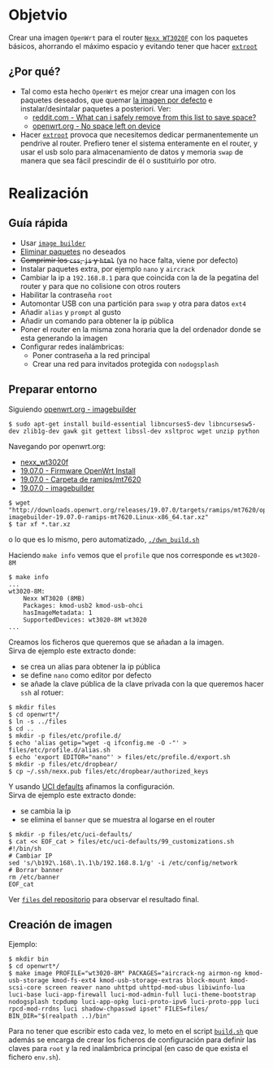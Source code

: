 # Objetvio

Crear una imagen `OpenWrt` para el router [`Nexx WT3020F`](https://wikidevi.wi-cat.ru/Nexx_WT3020) con los paquetes básicos,
ahorrando el máximo espacio y evitando tener que hacer [`extroot`](https://openwrt.org/docs/guide-user/additional-software/extroot_configuration)

## ¿Por qué?

* Tal como esta hecho `OpenWrt` es mejor crear una imagen con los paquetes deseados,
que quemar [la imagen por defecto](https://openwrt.org/toh/nexx/wt3020) e instalar/desintalar
paquetes a posteriori. Ver:
    * [reddit.com - What can i safely remove from this list to save space?](https://www.reddit.com/r/openwrt/comments/9zyn09/what_can_i_safely_remove_from_this_list_to_save/ead6b8o/)
    * [openwrt.org - No space left on device](https://openwrt.org/faq/no_space_left_on_device)
* Hacer [`extroot`](https://openwrt.org/docs/guide-user/additional-software/extroot_configuration)
provoca que necesitemos dedicar permanentemente un pendrive al router. Prefiero tener
el sistema enteramente en el router, y usar el usb solo para almacenamiento de datos y memoria `swap` de manera que sea fácil prescindir de él o sustituirlo por otro.

# Realización

## Guía rápida

* Usar [`image builder`](https://openwrt.org/docs/guide-user/additional-software/imagebuilder)
* [Eliminar paquetes](https://openwrt.org/faq/which_packages_can_i_safely_remove_to_save_space) no deseados
* <s>Comprimir los `css`, `js` y `html`</s> (ya no hace falta, viene por defecto)
* Instalar paquetes extra, por ejemplo `nano` y `aircrack`
* Cambiar la ip a `192.168.8.1` para que coincida con la de la pegatina del router y para que no colisione con otros routers
* Habilitar la contraseña `root`
* Automontar USB con una partición para `swap` y otra para datos `ext4`
* Añadir `alias` y `prompt` al gusto
* Añadir un comando para obtener la ip pública
* Poner el router en la misma zona horaria que la del ordenador donde se esta generando la imagen
* Configurar redes inalámbricas:
    * Poner contraseña a la red principal
    * Crear una red para invitados protegida con `nodogsplash`

## Preparar entorno

Siguiendo [openwrt.org - imagebuilder](https://openwrt.org/docs/guide-user/additional-software/imagebuilder)

```console
$ sudo apt-get install build-essential libncurses5-dev libncursesw5-dev zlib1g-dev gawk git gettext libssl-dev xsltproc wget unzip python
```

Navegando por openwrt.org:

* [nexx_wt3020f](https://openwrt.org/toh/hwdata/nexx/nexx_wt3020f)
* [19.07.0 - Firmware OpenWrt Install](http://downloads.openwrt.org/releases/19.07.0/targets/ramips/mt7620/openwrt-19.07.0-ramips-mt7620-wt3020-8M-squashfs-factory.bin)
* [19.07.0 - Carpeta de ramips/mt7620](http://downloads.openwrt.org/releases/19.07.0/targets/ramips/mt7620/)
* [19.07.0 - imagebuilder](http://downloads.openwrt.org/releases/19.07.0/targets/ramips/mt7620/openwrt-imagebuilder-19.07.0-ramips-mt7620.Linux-x86_64.tar.xz)

```console
$ wget "http://downloads.openwrt.org/releases/19.07.0/targets/ramips/mt7620/openwrt-imagebuilder-19.07.0-ramips-mt7620.Linux-x86_64.tar.xz"
$ tar xf *.tar.xz
```

o lo que es lo mismo, pero automatizado, [`./dwn_build.sh`](dwn_build.sh)

Haciendo `make info` vemos que el `profile` que nos corresponde es `wt3020-8M`

```console
$ make info
...
wt3020-8M:
    Nexx WT3020 (8MB)
    Packages: kmod-usb2 kmod-usb-ohci
    hasImageMetadata: 1
    SupportedDevices: wt3020-8M wt3020
...
```

Creamos los ficheros que queremos que se añadan a la imagen.  
Sirva de ejemplo este extracto donde:

* se crea un alias para obtener la ip pública
* se define `nano` como editor por defecto
* se añade la clave pública de la clave privada con la que queremos hacer `ssh` al rotuer:

```console
$ mkdir files
$ cd openwrt*/
$ ln -s ../files
$ cd ..
$ mkdir -p files/etc/profile.d/
$ echo 'alias getip="wget -q ifconfig.me -O -"' > files/etc/profile.d/alias.sh
$ echo 'export EDITOR="nano"' > files/etc/profile.d/export.sh
$ mkdir -p files/etc/dropbear/
$ cp ~/.ssh/nexx.pub files/etc/dropbear/authorized_keys
```

Y usando [UCI defaults](https://openwrt.org/docs/guide-developer/uci-defaults)
afinamos la configuración.  
Sirva de ejemplo este extracto donde:

* se cambia la ip
* se elimina el `banner` que se muestra al logarse en el router

```console
$ mkdir -p files/etc/uci-defaults/
$ cat << EOF_cat > files/etc/uci-defaults/99_customizations.sh
#!/bin/sh
# Cambiar IP
sed 's/\b192\.168\.1\.1\b/192.168.8.1/g' -i /etc/config/network
# Borrar banner
rm /etc/banner
EOF_cat
```

Ver [`files` del repositorio](files/) para observar el resultado final.

## Creación de imagen

Ejemplo:

```console
$ mkdir bin
$ cd openwrt*/
$ make image PROFILE="wt3020-8M" PACKAGES="aircrack-ng airmon-ng kmod-usb-storage kmod-fs-ext4 kmod-usb-storage-extras block-mount kmod-scsi-core screen reaver nano uhttpd uhttpd-mod-ubus libiwinfo-lua luci-base luci-app-firewall luci-mod-admin-full luci-theme-bootstrap nodogsplash tcpdump luci-app-opkg luci-proto-ipv6 luci-proto-ppp luci rpcd-mod-rrdns luci shadow-chpasswd ipset" FILES=files/ BIN_DIR="$(realpath ..)/bin"
```

Para no tener que escribir esto cada vez, lo meto en el script [`build.sh`](build.sh) que
además se encarga de crear los ficheros de configuración para definir las claves para `root` y la red inalámbrica principal (en caso de que exista el fichero `env.sh`).
